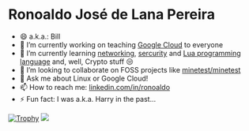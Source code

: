 # Ronoaldo José de Lana Pereira

- 😄 a.k.a.: Bill
- 🔭 I’m currently working on teaching [Google Cloud](https://www.arki1.com/) to everyone
- 🌱 I’m currently learning [networking](https://www.linkedin.com/posts/ronoaldo_google-cloud-activity-6778155257760382976-cWmm), [sercurity](https://www.linkedin.com/posts/ronoaldo_google-cloud-activity-6786482594386079744-rRLQ/) and [Lua programming language](http://www.lua.org/) and, well, Crypto stuff 😒
- 👯 I’m looking to collaborate on FOSS projects like [minetest/minetest](https://github.com/minetest)
- 💬 Ask me about Linux or Google Cloud!
- 📫 How to reach me: [linkedin.com/in/ronoaldo](https://linkedin.com/in/ronoaldo)
- ⚡ Fun fact: I was a.k.a. Harry in the past...


[![Trophy](https://github-profile-trophy.vercel.app/?username=ronoaldo&theme=monokai&column=4&&no-frame=true)](https://github.com/ryo-ma/github-profile-trophy)
![](https://hit.yhype.me/github/profile?user_id=564649)

